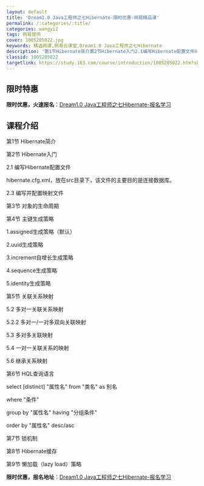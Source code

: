 ```yaml
---
layout: default
title: 'Dream1.0 Java工程师之七Hibernate-限时优惠-网易精品课'
permalink: /:categories/:title/
categories: wangyi2
tags: 网易提供
cover: 1005205022.jpg
keywords: 精选网课,网易云课堂,Dream1.0 Java工程师之七Hibernate
description: '第1节Hibernate简介第2节Hibernate入门2.1编写Hibernate配置文件hibernate.cfg.'
classid: 1005205022
targetlink: https://study.163.com/course/introduction/1005205022.htm?share=1&shareId=1025206652&utm_campaign=share&utm_medium=iphoneShare&utm_source=&utm_u=1025206652
---
```


## 限时特惠

**限时优惠，火速报名**：[Dream1.0 Java工程师之七Hibernate-报名学习](https://study.163.com/course/introduction/1005205022.htm?share=1&shareId=1025206652&utm_campaign=share&utm_medium=iphoneShare&utm_source=&utm_u=1025206652)

## 课程介绍

第1节 Hibernate简介

第2节 Hibernate入门

2.1 编写Hibernate配置文件

hibernate.cfg.xml，放在src目录下，该文件的主要目的是连接数据库。



2.3 编写并配置映射文件

第3节 对象的生命周期

第4节 主键生成策略

1.assigned生成策略（默认）

2.uuid生成策略

3.increment自增长生成策略

4.sequence生成策略

5.identity生成策略

第5节 关联关系映射

5.2 多对一关联关系映射

5.2.2 多对一/一对多双向关联映射

5.3 多对多关联映射

5.4  一对一关联关系的映射

5.6 继承关系映射

第6节 HQL查询语言

select [distinct] "属性名" from "类名"  as 别名  

  where "条件" 

  group by "属性名" having "分组条件" 

  order by "属性名" desc/asc 

第7节 锁机制

第8节 Hibernate缓存

第9节 懒加载（lazy load）策略

**限时优惠，报名地址**：[Dream1.0 Java工程师之七Hibernate-报名学习](https://study.163.com/course/introduction/1005205022.htm?share=1&shareId=1025206652&utm_campaign=share&utm_medium=iphoneShare&utm_source=&utm_u=1025206652)

